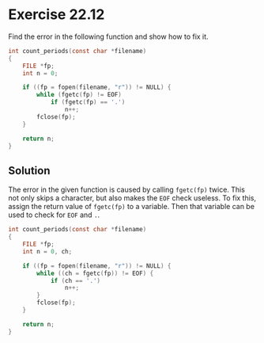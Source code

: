 # Exercise 22.12

Find the error in the following function and show how to fix it.

```c
int count_periods(const char *filename)
{
    FILE *fp;
    int n = 0;

    if ((fp = fopen(filename, "r")) != NULL) {
        while (fgetc(fp) != EOF)
            if (fgetc(fp) == '.')
                n++;
        fclose(fp);
    }

    return n;
}
```

## Solution

The error in the given function is caused by calling `fgetc(fp)` twice. This not
only skips a character, but also makes the `EOF` check useless. To fix this,
assign the return value of `fgetc(fp)` to a variable. Then that variable can be
used to check for `EOF` and `.`.

```c
int count_periods(const char *filename)
{
    FILE *fp;
    int n = 0, ch;

    if ((fp = fopen(filename, "r")) != NULL) {
        while ((ch = fgetc(fp)) != EOF) {
            if (ch == '.')
                n++;
        }
        fclose(fp);
    }

    return n;
}
```
